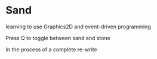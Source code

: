 # Sand
learning to use Graphics2D and event-driven programming

Press Q to toggle between sand and stone

In the process of a complete re-write

